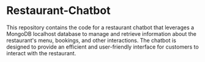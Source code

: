 # Restaurant-Chatbot
This repository contains the code for a restaurant chatbot that leverages a MongoDB localhost database to manage and retrieve information about the restaurant's menu, bookings, and other interactions. The chatbot is designed to provide an efficient and user-friendly interface for customers to interact with the restaurant.
